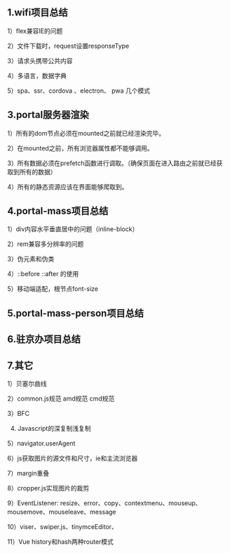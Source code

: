 ## 1.wifi项目总结

1）flex兼容IE的问题

2）文件下载时，request设置responseType

3）请求头携带公共内容

4）多语言，数据字典

5）spa、ssr、cordova 、electron、 pwa 几个模式

## 3.portal服务器渲染

1）所有的dom节点必须在mounted之前就已经渲染完毕。

2）在mounted之前，所有浏览器属性都不能够调用。

3）所有数据必须在prefetch函数进行调取。（确保页面在进入路由之前就已经获取到所有的数据）

4）所有的静态资源应该在界面能够爬取到。

## 4.portal-mass项目总结

1）div内容水平垂直居中的问题（inline-block）

2）rem兼容多分辨率的问题

3）伪元素和伪类

4）::before ::after 的使用

5）移动端适配，根节点font-size

## 5.portal-mass-person项目总结

## 6.驻京办项目总结

## 7.其它

1）贝塞尔曲线

2）common.js规范 amd规范 cmd规范

3）BFC

4) Javascript的深复制浅复制

5）navigator.userAgent

6）js获取图片的源文件和尺寸，ie和主流浏览器

7）margin重叠

8）cropper.js实现图片的裁剪

9）EventListener: resize、error、copy、contextmenu、mouseup、mousemove、mouseleave、message

10）viser、swiper.js、tinymceEditor、

11）Vue history和hash两种router模式